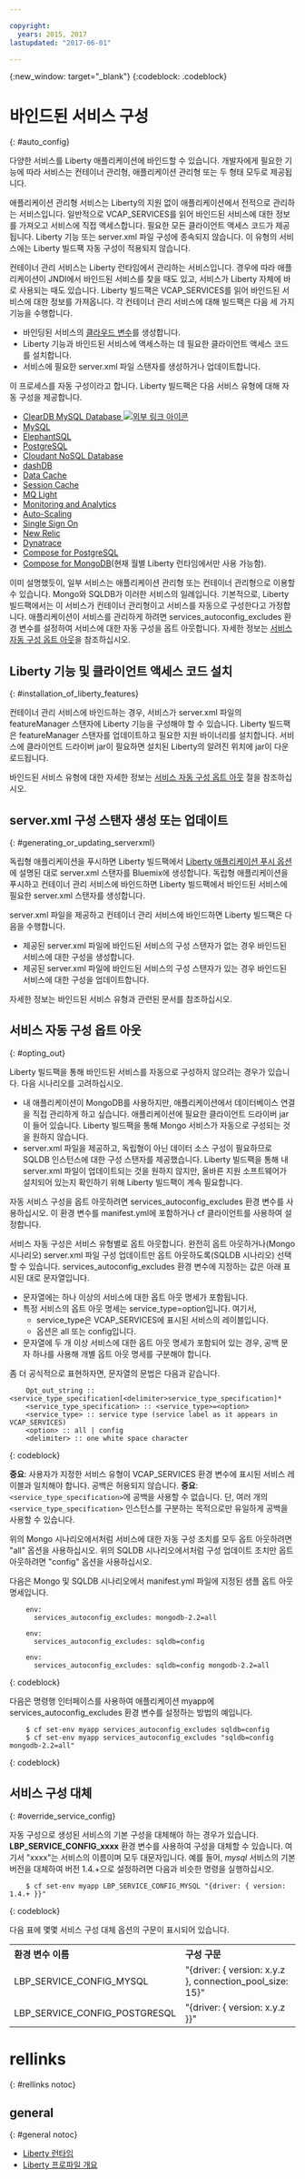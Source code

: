 ```yaml
---

copyright:
  years: 2015, 2017
lastupdated: "2017-06-01"

---
```


{:new_window: target="_blank"}
{:codeblock: .codeblock}


# 바인드된 서비스 구성
{: #auto_config}

다양한 서비스를 Liberty 애플리케이션에 바인드할 수 있습니다. 개발자에게 필요한 기능에 따라 서비스는 컨테이너 관리형, 애플리케이션 관리형 또는 두 형태 모두로 제공됩니다.

애플리케이션 관리형 서비스는 Liberty의 지원 없이 애플리케이션에서 전적으로 관리하는 서비스입니다. 일반적으로 VCAP_SERVICES를 읽어 바인드된 서비스에 대한 정보를 가져오고 서비스에 직접 액세스합니다. 필요한 모든 클라이언트 액세스 코드가 제공됩니다. Liberty 기능 또는 server.xml 파일 구성에 종속되지 않습니다. 이 유형의 서비스에는 Liberty 빌드팩 자동 구성이 적용되지 않습니다. 

컨테이너 관리 서비스는 Liberty 런타임에서 관리하는 서비스입니다. 경우에 따라 애플리케이션이 JNDI에서 바인드된 서비스를 찾을 때도 있고, 서비스가 Liberty 자체에 바로 사용되는 때도 있습니다. Liberty 빌드팩은 VCAP_SERVICES를 읽어 바인드된 서비스에 대한 정보를 가져옵니다. 각 컨테이너 관리 서비스에 대해 빌드팩은 다음 세 가지 기능을 수행합니다.

* 바인딩된 서비스의 [클라우드 변수](optionsForPushing.html#accessing_info_of_bound_services)를 생성합니다.
* Liberty 기능과 바인드된 서비스에 액세스하는 데 필요한 클라이언트 액세스 코드를 설치합니다. 
* 서비스에 필요한 server.xml 파일 스탠자를 생성하거나 업데이트합니다. 

이 프로세스를 자동 구성이라고 합니다.
Liberty 빌드팩은 다음 서비스 유형에 대해 자동 구성을 제공합니다. 

* [ClearDB MySQL Database ![외부 링크 아이콘](../../icons/launch-glyph.svg "외부 링크 아이콘")](http://www.cleardb.com/developers)
* [MySQL](/docs/services/MySQL/index.html#MySQL)
* [ElephantSQL](docs/services/ElephantSQL/index.html)
* [PostgreSQL](/docs/services/PostgreSQL/index.html#PostgreSQL)
* [Cloudant NoSQL Database](/docs/services/Cloudant/index.html#Cloudant)
* [dashDB](/docs/services/dashDB/index.html#dashDB)
* [Data Cache](/docs/services/DataCache/index.html#data_cache)
* [Session Cache](/docs/services/SessionCache/index.html#session_cache)
* [MQ Light](/docs/services/MQLight/index.html#mqlight010)
* [Monitoring and Analytics](/docs/services/monana/index.html#gettingstartedtemplate)
* [Auto-Scaling](/docs/services/Auto-Scaling/index.html#autoscaling)
* [Single Sign On](/docs/services/SingleSignOn/index.html#sso_gettingstarted)
* [New Relic](newRelic.html)
* [Dynatrace](dynatrace.html)
* [Compose for PostgreSQL](/docs/services/ComposeForPostgreSQL/index.html)
* [Compose for MongoDB](/docs/services/ComposeForMongoDB/index.html)(현재 월별 Liberty 런타임에서만 사용 가능함).

이미 설명했듯이, 일부 서비스는 애플리케이션 관리형 또는 컨테이너 관리형으로 이용할 수 있습니다. Mongo와 SQLDB가 이러한 서비스의 일례입니다. 기본적으로, Liberty 빌드팩에서는 이 서비스가 컨테이너 관리형이고 서비스를 자동으로 구성한다고 가정합니다. 애플리케이션이 서비스를 관리하게 하려면 services_autoconfig_excludes 환경 변수를 설정하여 서비스에 대한 자동 구성을 옵트 아웃합니다. 자세한 정보는 [서비스 자동 구성 옵트 아웃](autoConfig.html#opting_out)을 참조하십시오.

## Liberty 기능 및 클라이언트 액세스 코드 설치
{: #installation_of_liberty_features}

컨테이너 관리 서비스에 바인드하는 경우, 서비스가 server.xml 파일의 featureManager 스탠자에 Liberty 기능을 구성해야 할 수 있습니다. Liberty 빌드팩은 featureManager 스탠자를 업데이트하고 필요한 지원 바이너리를 설치합니다. 서비스에 클라이언트 드라이버 jar이 필요하면 설치된 Liberty의 알려진 위치에 jar이 다운로드됩니다. 

바인드된 서비스 유형에 대한 자세한 정보는 [서비스 자동 구성 옵트 아웃](#opting_out) 절을 참조하십시오. 

## server.xml 구성 스탠자 생성 또는 업데이트
{: #generating_or_updating_serverxml}

독립형 애플리케이션을 푸시하면 Liberty 빌드팩에서 [Liberty 애플리케이션 푸시 옵션](optionsForPushing.html#options_for_pushing)에 설명된 대로 server.xml 스탠자를 Bluemix에 생성합니다. 독립형 애플리케이션을 푸시하고 컨테이너 관리 서비스에 바인드하면 Liberty 빌드팩에서 바인드된 서비스에 필요한 server.xml 스탠자를 생성합니다. 

server.xml 파일을 제공하고 컨테이너 관리 서비스에 바인드하면 Liberty 빌드팩은 다음을 수행합니다.

* 제공된 server.xml 파일에 바인드된 서비스의 구성 스탠자가 없는 경우 바인드된 서비스에 대한 구성을 생성합니다. 
* 제공된 server.xml 파일에 바인드된 서비스의 구성 스탠자가 있는 경우 바인드된 서비스에 대한 구성을 업데이트합니다.

자세한 정보는 바인드된 서비스 유형과 관련된 문서를 참조하십시오.

## 서비스 자동 구성 옵트 아웃
{: #opting_out}

Liberty 빌드팩을 통해 바인드된 서비스를 자동으로 구성하지 않으려는 경우가 있습니다. 다음 시나리오를 고려하십시오. 

* 내 애플리케이션이 MongoDB를 사용하지만, 애플리케이션에서 데이터베이스 연결을 직접 관리하게 하고 싶습니다. 애플리케이션에 필요한 클라이언트 드라이버 jar이 들어 있습니다. Liberty 빌드팩을 통해 Mongo 서비스가 자동으로 구성되는 것을 원하지 않습니다.
* server.xml 파일을 제공하고, 독립형이 아닌 데이터 소스 구성이 필요하므로 SQLDB 인스턴스에 대한 구성 스탠자를 제공했습니다. Liberty 빌드팩을 통해 내 server.xml 파일이 업데이트되는 것을 원하지 않지만, 올바른 지원 소프트웨어가 설치되어 있는지 확인하기 위해 Liberty 빌드팩이 계속 필요합니다. 

자동 서비스 구성을 옵트 아웃하려면 services_autoconfig_excludes 환경 변수를 사용하십시오. 이 환경 변수를 manifest.yml에 포함하거나 cf 클라이언트를 사용하여 설정합니다. 

서비스 자동 구성은 서비스 유형별로 옵트 아웃합니다. 완전히 옵트 아웃하거나(Mongo 시나리오) server.xml 파일 구성 업데이트만 옵트 아웃하도록(SQLDB 시나리오) 선택할 수 있습니다. services_autoconfig_excludes 환경 변수에 지정하는 값은 아래 표시된 대로 문자열입니다. 

* 문자열에는 하나 이상의 서비스에 대한 옵트 아웃 명세가 포함됩니다.
* 특정 서비스의 옵트 아웃 명세는 service_type=option입니다. 여기서, 
  * service_type은 VCAP_SERVICES에 표시된 서비스의 레이블입니다. 
  * 옵션은 all 또는 config입니다.
* 문자열에 두 개 이상 서비스에 대한 옵트 아웃 명세가 포함되어 있는 경우, 공백 문자 하나를 사용해 개별 옵트 아웃 명세를 구분해야 합니다. 

좀 더 공식적으로 표현하자면, 문자열의 문법은 다음과 같습니다. 

```
    Opt_out_string :: <service_type_specification[<delimiter>service_type_specification]*
    <service_type_specification> :: <service_type>=<option>
    <service_type> :: service type (service label as it appears in VCAP_SERVICES)
    <option> :: all | config
    <delimiter> :: one white space character
```
{: codeblock}

**중요**: 사용자가 지정한 서비스 유형이 VCAP_SERVICES 환경 변수에 표시된 서비스 레이블과 일치해야 합니다. 공백은 허용되지 않습니다.
**중요**: ```<service_type_specification>```에 공백을 사용할 수 없습니다. 단, 여러 개의 ```<service_type_specification>``` 인스턴스를 구분하는 목적으로만 유일하게 공백을 사용할 수 있습니다.

위의 Mongo 시나리오에서처럼 서비스에 대한 자동 구성 조치를 모두 옵트 아웃하려면 "all" 옵션을 사용하십시오. 위의 SQLDB 시나리오에서처럼 구성 업데이트 조치만 옵트 아웃하려면 "config" 옵션을 사용하십시오. 

다음은 Mongo 및 SQLDB 시나리오에서 manifest.yml 파일에 지정된 샘플 옵트 아웃 명세입니다. 

```
    env:
      services_autoconfig_excludes: mongodb-2.2=all

    env:
      services_autoconfig_excludes: sqldb=config

    env:
      services_autoconfig_excludes: sqldb=config mongodb-2.2=all
```
{: codeblock}

다음은 명령행 인터페이스를 사용하여 애플리케이션 myapp에 services_autoconfig_excludes 환경 변수를 설정하는 방법의 예입니다. 

```
    $ cf set-env myapp services_autoconfig_excludes sqldb=config
    $ cf set-env myapp services_autoconfig_excludes "sqldb=config mongodb-2.2=all"
```
{: codeblock}

## 서비스 구성 대체
{: #override_service_config}

자동 구성으로 생성된 서비스의 기본 구성을 대체해야 하는 경우가 있습니다.
**LBP_SERVICE_CONFIG_xxxx** 환경 변수를 사용하여 구성을 대체할 수 있습니다. 여기서 "xxxx"는 서비스의 이름이며
모두 대문자입니다. 예를 들어, *mysql* 서비스의 기본 버전을 대체하여 버전 1.4.+으로 설정하려면 다음과 비슷한 명령을 실행하십시오. 

```
    $ cf set-env myapp LBP_SERVICE_CONFIG_MYSQL "{driver: { version: 1.4.+ }}"
```
{: codeblock}

다음 표에 몇몇 서비스 구성 대체 옵션의 구문이 표시되어 있습니다. 

<table>
<tr>
<th align="left">환경 변수 이름</th>
<th align="left">구성 구문</th>
</tr>

<tr>
<td>LBP_SERVICE_CONFIG_MYSQL</td>
<td>"{driver: { version: x.y.z }, connection_pool_size: 15}"</td>
</tr>

<tr>
<td>LBP_SERVICE_CONFIG_POSTGRESQL</td>
<td>"{driver: { version: x.y.z }}"</td>
</tr>
</table>



# rellinks
{: #rellinks notoc}
## general
{: #general notoc}
* [Liberty 런타임](index.html)
* [Liberty 프로파일 개요](http://www-01.ibm.com/support/knowledgecenter/SSAW57_8.5.5/com.ibm.websphere.wlp.nd.doc/ae/cwlp_about.html)
